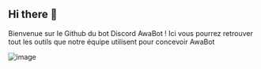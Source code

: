 ## Hi there 👋

Bienvenue sur le Github du bot Discord AwaBot ! Ici vous pourrez retrouver tout les outils que notre équipe utilisent pour concevoir AwaBot

![image](https://github.com/user-attachments/assets/d4eb383c-4f1e-4cb5-94f8-bb30119dd724)

